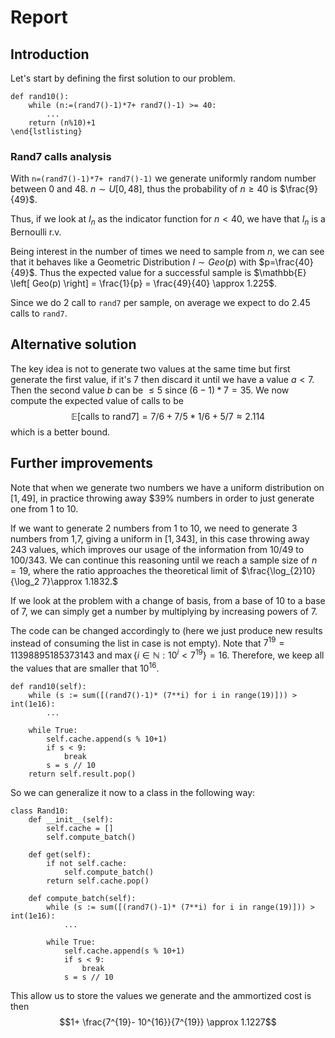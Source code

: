 # Report

## Introduction

Let's start by defining the first solution to our problem.

```
def rand10():
    while (n:=(rand7()-1)*7+ rand7()-1) >= 40:
        ...
    return (n%10)+1
\end{lstlisting}
```

### Rand7 calls analysis

With `n=(rand7()-1)*7+ rand7()-1)` we generate uniformly random number between 0 and 48.
$n\sim U[0,48]$, thus the probability of $n\geq 40$ is $\frac{9}{49}$.

Thus, if we look at $I_n$ as the indicator function for $n <40$, we have that $I_n$ is a Bernoulli r.v. 

Being interest in the number of times we need to sample from $n$, we can see that it behaves like a Geometric Distribution $I \sim Geo(p)$ with $p=\frac{40}{49}$. Thus the expected value for a successful sample is $\mathbb{E} \left[ Geo(p) \right] = \frac{1}{p} = \frac{49}{40} \approx 1.225$.

Since we do 2 call to `rand7` per sample, on average we expect to do 2.45 calls to `rand7`.


## Alternative solution
The key idea is not to generate two values at the same time but first generate the first value, if it's 7 then discard it until we have a value $a<7$. Then the second value $b$ can be $\le 5$ since $(6-1)*7=35$. 
We now compute the expected value of calls to be 
$$\mathbb{E} \left[  \text{calls to rand7}\right] = 7/6+7/5*1/6+5/7\approx 2.114$$ 
which is a better bound.

## Further improvements
Note that when we generate two numbers we have a uniform distribution on $[1,49]$, in practice throwing away $39% numbers in order to just generate one from 1 to 10.

If we want to generate 2 numbers from 1 to 10, we need to generate 3 numbers from 1,7, giving a uniform in $[1,343]$, in this case throwing away $243$ values, which improves our usage of the information from $10/49$ to $100/343$. We can continue this reasoning until we reach a sample size of $n=19$, where the ratio approaches the theoretical limit of $\frac{\log_{2}10}{\log_2 7}\approx 1.1832.$

If we look at the problem with a change of basis, from a base of 10 to a base of 7, we can simply get a number by multiplying by increasing powers of 7. 

The code can be changed accordingly to (here we just produce new results instead of consuming the list in case is not empty).
Note that $7^19=11398895185373143$ and $\max\{i \in \mathbb{N}: 10^i < 7^19\} = 16$.
Therefore, we keep all the values that are smaller that $10^{16}$.

```
def rand10(self):
    while (s := sum([(rand7()-1)* (7**i) for i in range(19)])) > int(1e16):
        ...

    while True:
        self.cache.append(s % 10+1)
        if s < 9:
            break
        s = s // 10
    return self.result.pop()
```


So we can generalize it now to a class in the following way:
```
class Rand10:
    def __init__(self):
        self.cache = []
        self.compute_batch()
        
    def get(self):
        if not self.cache:
            self.compute_batch()
        return self.cache.pop()
        
    def compute_batch(self):
        while (s := sum([(rand7()-1)* (7**i) for i in range(19)])) > int(1e16):
            ...

        while True:
            self.cache.append(s % 10+1)
            if s < 9:
                break
            s = s // 10
```
This allow us to store the values we generate and the ammortized cost is then
$$1+ \frac{7^{19}- 10^{16}}{7^{19}} \approx 1.1227$$
